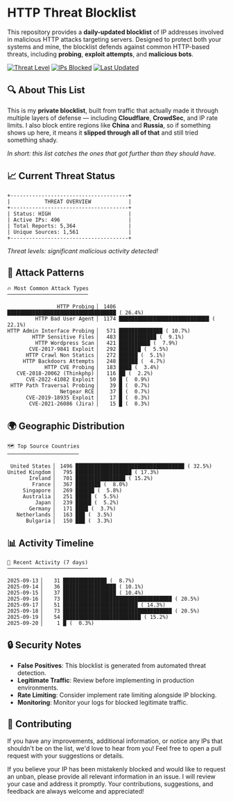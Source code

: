# HTTP Threat Blocklist

This repository provides a **daily-updated blocklist** of IP addresses involved in malicious HTTP attacks targeting servers. Designed to protect both your systems and mine, the blocklist defends against common HTTP-based threats, including **probing**, **exploit attempts**, and **malicious bots**.

[![Threat Level](https://img.shields.io/badge/Threat%20Level-HIGH-red)](.)
[![IPs Blocked](https://img.shields.io/badge/IPs%20Blocked-496-blue)](.)
[![Last Updated](https://img.shields.io/badge/Updated-2025--09--20-brightgreen)](.)

## 🔍 About This List

This is my **private blocklist**, built from traffic that actually made it through multiple layers of defense — including **Cloudflare**, **CrowdSec**, and IP rate limits. I also block entire regions like **China** and **Russia**, so if something shows up here, it means it **slipped through all of that** and still tried something shady.

*In short: this list catches the ones that got further than they should have.*

## 📈 Current Threat Status

```
+--------------------------------------+
|           THREAT OVERVIEW            |
+--------------------------------------+
| Status: HIGH                         |
| Active IPs: 496                      |
| Total Reports: 5,364                 |
| Unique Sources: 1,561                |
+--------------------------------------+
```

*Threat levels: significant malicious activity detected!*

## 🎯 Attack Patterns

```
🔥 Most Common Attack Types
──────────────────────────

                HTTP Probing ▏ 1406 ███████████████████████████████████ ( 26.4%)
         HTTP Bad User Agent ▏ 1174 █████████████████████████████ ( 22.1%)
HTTP Admin Interface Probing ▏  571 ██████████████ ( 10.7%)
        HTTP Sensitive Files ▏  483 ████████████ (  9.1%)
         HTTP Wordpress Scan ▏  421 ██████████ (  7.9%)
       CVE-2017-9841 Exploit ▏  292 ███████ (  5.5%)
      HTTP Crawl Non Statics ▏  272 ██████ (  5.1%)
     HTTP Backdoors Attempts ▏  248 ██████ (  4.7%)
            HTTP CVE Probing ▏  183 ████ (  3.4%)
   CVE-2018-20062 (Thinkphp) ▏  116 ██ (  2.2%)
      CVE-2022-41082 Exploit ▏   50 █ (  0.9%)
 HTTP Path Traversal Probing ▏   39 █ (  0.7%)
                 Netgear RCE ▏   37 █ (  0.7%)
      CVE-2019-18935 Exploit ▏   17 █ (  0.3%)
       CVE-2021-26086 (Jira) ▏   15 █ (  0.3%)
```

## 🌍 Geographic Distribution

```
🗺️ Top Source Countries
───────────────────────

 United States ▏ 1496 ███████████████████████████████████ ( 32.5%)
United Kingdom ▏  795 ██████████████████ ( 17.3%)
       Ireland ▏  701 ████████████████ ( 15.2%)
        France ▏  367 ████████ (  8.0%)
     Singapore ▏  269 ██████ (  5.8%)
     Australia ▏  251 █████ (  5.5%)
         Japan ▏  239 █████ (  5.2%)
       Germany ▏  171 ████ (  3.7%)
   Netherlands ▏  163 ███ (  3.5%)
      Bulgaria ▏  150 ███ (  3.3%)
```

## 📊 Activity Timeline

```
📅 Recent Activity (7 days)
──────────────────────────

2025-09-13 ▏   31 ██████████████ (  8.7%)
2025-09-14 ▏   36 █████████████████ ( 10.1%)
2025-09-15 ▏   37 █████████████████ ( 10.4%)
2025-09-16 ▏   73 ███████████████████████████████████ ( 20.5%)
2025-09-17 ▏   51 ████████████████████████ ( 14.3%)
2025-09-18 ▏   73 ███████████████████████████████████ ( 20.5%)
2025-09-19 ▏   54 █████████████████████████ ( 15.2%)
2025-09-20 ▏    1 █ (  0.3%)
```

## 🔒 Security Notes

- **False Positives**: This blocklist is generated from automated threat detection.
- **Legitimate Traffic**: Review before implementing in production environments.
- **Rate Limiting**: Consider implement rate limiting alongside IP blocking.
- **Monitoring**: Monitor your logs for blocked legitimate traffic.

## 🤝 Contributing

If you have any improvements, additional information, or notice any IPs that shouldn't be on the list, we'd love to hear from you! Feel free to open a pull request with your suggestions or details.

If you believe your IP has been mistakenly blocked and would like to request an unban, please provide all relevant information in an issue. I will review your case and address it promptly. Your contributions, suggestions, and feedback are always welcome and appreciated!